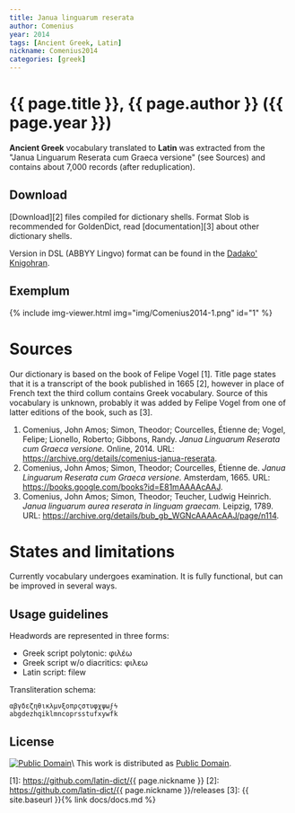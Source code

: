 ```yaml
---
title: Janua linguarum reserata
author: Comenius
year: 2014
tags: [Ancient Greek, Latin]
nickname: Comenius2014
categories: [greek]
---
```

# {{ page.title }}, {{ page.author }} ({{ page.year }})

**Ancient Greek** vocabulary translated to **Latin** was extracted from the "Janua Linguarum Reserata cum Graeca versione" (see Sources) and contains about 7,000 records (after reduplication).


## Download

[Download][2] files compiled for dictionary shells. Format Slob is recommended for GoldenDict, read [documentation][3] about other dictionary shells.

Version in DSL (ABBYY Lingvo) format can be found in the [Dadako' Knigohran](http://dadako.narod.ru/paperpoe.htm).


## Exemplum

{% include img-viewer.html img="img/Comenius2014-1.png" id="1" %}


# Sources

Our dictionary is based on the book of Felipe Vogel \[1\]. Title page states that it is a transcript of the book published in 1665 \[2\], however in place of French text the third collum contains Greek vocabulary. Source of this vocabulary is unknown, probably it was added by Felipe Vogel from one of latter editions of the book, such as \[3\].

1. Comenius, John Amos; Simon, Theodor; Courcelles, Étienne de; Vogel, Felipe; Lionello, Roberto; Gibbons, Randy. _Janua Linguarum Reserata cum Graeca versione._ Online, 2014. URL: <https://archive.org/details/comenius-janua-reserata>.
1. Comenius, John Amos; Simon, Theodor; Courcelles, Étienne de. _Janua Linguarum Reserata cum Graeca versione._ Amsterdam, 1665. URL: <https://books.google.com/books?id=E81mAAAAcAAJ>. 
1. Comenius, John Amos; Simon, Theodor; Teucher, Ludwig Heinrich. _Janua linguarum aurea reserata in linguam graecam._ Leipzig, 1789. URL: <https://archive.org/details/bub_gb_WGNcAAAAcAAJ/page/n114>. 


# States and limitations

Currently vocabulary undergoes examination. It is fully functional, but can be improved in several ways.


## Usage guidelines

Headwords are represented in three forms:

* Greek script polytonic: φιλέω
* Greek script w/o diacritics: φιλεω
* Latin script: filew

Transliteration schema:

```
αβγδεζηθικλμνξοπρςστυφχψωϝϟ
abgdezhqiklmncoprsstufxywfk
```


## License

[![Public Domain](https://licensebuttons.net/p/mark/1.0/88x31.png)](http://creativecommons.org/publicdomain/mark/1.0/)\\
This work is distributed as [Public Domain](http://creativecommons.org/publicdomain/mark/1.0/).


[1]: https://github.com/latin-dict/{{ page.nickname }}
[2]: https://github.com/latin-dict/{{ page.nickname }}/releases
[3]: {{ site.baseurl }}{% link docs/docs.md %}
